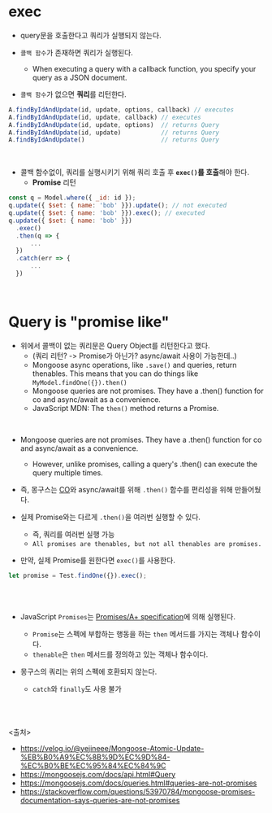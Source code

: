 # exec
- query문을 호출한다고 쿼리가 실행되지 않는다.
- `콜백 함수`가 존재하면 쿼리가 실행된다. 
  - When executing a query with a callback function, you specify your query as a JSON document.
  
- `콜백 함수`가 없으면 **쿼리**를 리턴한다.

```js
A.findByIdAndUpdate(id, update, options, callback) // executes
A.findByIdAndUpdate(id, update, callback) // executes
A.findByIdAndUpdate(id, update, options)  // returns Query
A.findByIdAndUpdate(id, update)           // returns Query
A.findByIdAndUpdate()                     // returns Query
```
<br>

- 콜백 함수없이, 쿼리를 실행시키기 위해 쿼리 호출 후 **`exec()`를 호출**해야 한다.
  - **Promise** 리턴
  
```js
const q = Model.where({ _id: id });
q.update({ $set: { name: 'bob' }}).update(); // not executed
q.update({ $set: { name: 'bob' }}).exec(); // executed
q.update({ $set: { name: 'bob' }})
  .exec()
  .then(q => {
      ...
  })
  .catch(err => {
      ...
  })
```
<br>

# Query is "promise like"

- 위에서 콜백이 없는 쿼리문은 Query Object를 리턴한다고 했다.
  - (쿼리 리턴? -> Promise가 아닌가? async/await 사용이 가능한데..)
  - Mongoose async operations, like `.save()` and queries, return thenables. This means that you can do things like `MyModel.findOne({}).then()`
  - Mongoose queries are not promises. They have a .then() function for co and async/await as a convenience. 
  - JavaScript MDN: The `then()` method returns a Promise.
<br>

- Mongoose queries are not promises. They have a .then() function for co and async/await as a convenience. 
  - However, unlike promises, calling a query's .then() can execute the query multiple times.

- 즉, 몽구스는 [CO](https://www.npmjs.com/package/co)와 async/await를 위해 `.then()` 함수를 편리성을 위해 만들어뒀다.
- 실제 Promise와는 다르게 `.then()`을 여러번 실행할 수 있다.
  - 즉, 쿼리를 여러번 실행 가능
  - `All promises are thenables, but not all thenables are promises.`

- 만약, 실제 Promise를 원한다면 `exec()`를 사용한다.
```js
let promise = Test.findOne({}).exec();
```
<br><br>

- JavaScript `Promises`는 [Promises/A+ specification](https://promisesaplus.com/)에 의해 실행된다.
  - `Promise`는 스펙에 부합하는 행동을 하는 `then` 메서드를 가지는 객체나 함수이다.
  - `thenable`은 `then` 메서드를 정의하고 있는 객체나 함수이다.

- 몽구스의 쿼리는 위의 스펙에 호환되지 않는다.
  - `catch`와 `finally`도 사용 불가

<br><br><br>
<출처>
- https://velog.io/@yejineee/Mongoose-Atomic-Update-%EB%B0%A9%EC%8B%9D%EC%9D%84-%EC%B0%BE%EC%95%84%EC%84%9C
- https://mongoosejs.com/docs/api.html#Query
- https://mongoosejs.com/docs/queries.html#queries-are-not-promises
- https://stackoverflow.com/questions/53970784/mongoose-promises-documentation-says-queries-are-not-promises
